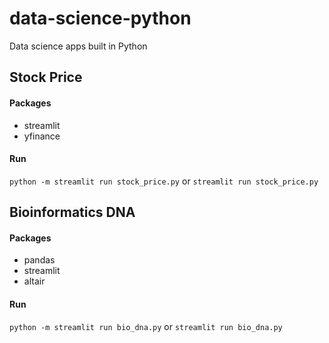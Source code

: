 # data-science-python
Data science apps built in Python

## Stock Price

#### Packages
- streamlit
- yfinance

#### Run
``python -m streamlit run stock_price.py`` or ``streamlit run stock_price.py``

## Bioinformatics DNA

#### Packages
- pandas
- streamlit
- altair

#### Run
``python -m streamlit run bio_dna.py`` or ``streamlit run bio_dna.py``
